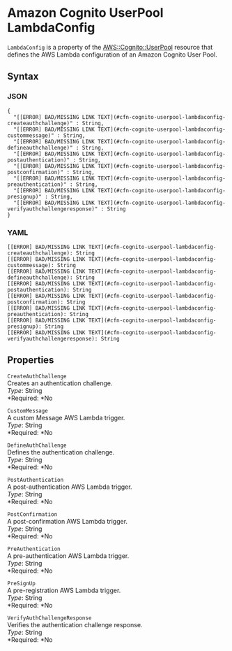 # Amazon Cognito UserPool LambdaConfig<a name="aws-properties-cognito-userpool-lambdaconfig"></a>

`LambdaConfig` is a property of the [AWS::Cognito::UserPool](aws-resource-cognito-userpool.md) resource that defines the AWS Lambda configuration of an Amazon Cognito User Pool\.

## Syntax<a name="aws-properties-cognito-userpool-lambdaconfig-syntax"></a>

### JSON<a name="aws-properties-cognito-userpool-lambdaconfig-syntax.json"></a>

```
{
  "[[ERROR] BAD/MISSING LINK TEXT](#cfn-cognito-userpool-lambdaconfig-createauthchallenge)" : String,
  "[[ERROR] BAD/MISSING LINK TEXT](#cfn-cognito-userpool-lambdaconfig-custommessage)" : String,
  "[[ERROR] BAD/MISSING LINK TEXT](#cfn-cognito-userpool-lambdaconfig-defineauthchallenge)" : String,
  "[[ERROR] BAD/MISSING LINK TEXT](#cfn-cognito-userpool-lambdaconfig-postauthentication)" : String,
  "[[ERROR] BAD/MISSING LINK TEXT](#cfn-cognito-userpool-lambdaconfig-postconfirmation)" : String,
  "[[ERROR] BAD/MISSING LINK TEXT](#cfn-cognito-userpool-lambdaconfig-preauthentication)" : String,
  "[[ERROR] BAD/MISSING LINK TEXT](#cfn-cognito-userpool-lambdaconfig-presignup)" : String,
  "[[ERROR] BAD/MISSING LINK TEXT](#cfn-cognito-userpool-lambdaconfig-verifyauthchallengeresponse)" : String
}
```

### YAML<a name="aws-properties-cognito-userpool-lambdaconfig-syntax.yaml"></a>

```
[[ERROR] BAD/MISSING LINK TEXT](#cfn-cognito-userpool-lambdaconfig-createauthchallenge): String
[[ERROR] BAD/MISSING LINK TEXT](#cfn-cognito-userpool-lambdaconfig-custommessage): String
[[ERROR] BAD/MISSING LINK TEXT](#cfn-cognito-userpool-lambdaconfig-defineauthchallenge): String
[[ERROR] BAD/MISSING LINK TEXT](#cfn-cognito-userpool-lambdaconfig-postauthentication): String
[[ERROR] BAD/MISSING LINK TEXT](#cfn-cognito-userpool-lambdaconfig-postconfirmation): String
[[ERROR] BAD/MISSING LINK TEXT](#cfn-cognito-userpool-lambdaconfig-preauthentication): String
[[ERROR] BAD/MISSING LINK TEXT](#cfn-cognito-userpool-lambdaconfig-presignup): String
[[ERROR] BAD/MISSING LINK TEXT](#cfn-cognito-userpool-lambdaconfig-verifyauthchallengeresponse): String
```

## Properties<a name="aws-properties-cognito-userpool-lambdaconfig-properties"></a>

`CreateAuthChallenge`  
Creates an authentication challenge\.  
*Type*: String  
*Required: *No

`CustomMessage`  
A custom Message AWS Lambda trigger\.  
*Type*: String  
*Required: *No

`DefineAuthChallenge`  
Defines the authentication challenge\.  
*Type*: String  
*Required: *No

`PostAuthentication`  
A post\-authentication AWS Lambda trigger\.  
*Type*: String  
*Required: *No

`PostConfirmation`  
A post\-confirmation AWS Lambda trigger\.  
*Type*: String  
*Required: *No

`PreAuthentication`  
A pre\-authentication AWS Lambda trigger\.  
*Type*: String  
*Required: *No

`PreSignUp`  
A pre\-registration AWS Lambda trigger\.  
*Type*: String  
*Required: *No

`VerifyAuthChallengeResponse`  
Verifies the authentication challenge response\.  
*Type*: String  
*Required: *No